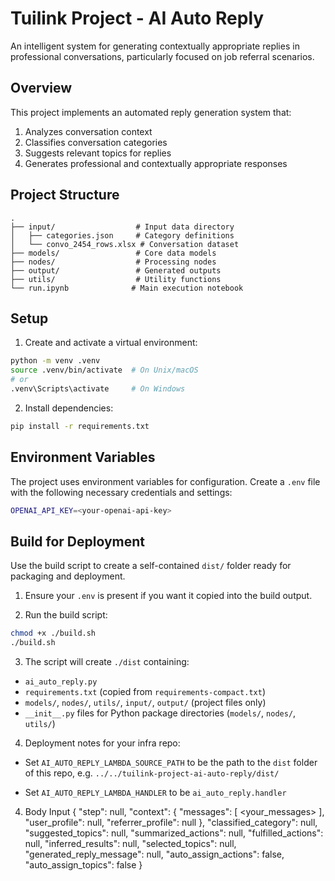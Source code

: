 # Tuilink Project - AI Auto Reply

An intelligent system for generating contextually appropriate replies in professional conversations, particularly focused on job referral scenarios.

## Overview

This project implements an automated reply generation system that:

1. Analyzes conversation context
2. Classifies conversation categories
3. Suggests relevant topics for replies
4. Generates professional and contextually appropriate responses

## Project Structure

```
.
├── input/                  # Input data directory
│   ├── categories.json     # Category definitions
│   └── convo_2454_rows.xlsx # Conversation dataset
├── models/                 # Core data models
├── nodes/                  # Processing nodes
├── output/                 # Generated outputs
├── utils/                  # Utility functions
└── run.ipynb              # Main execution notebook
```

## Setup

1. Create and activate a virtual environment:

```bash
python -m venv .venv
source .venv/bin/activate  # On Unix/macOS
# or
.venv\Scripts\activate     # On Windows
```

2. Install dependencies:

```bash
pip install -r requirements.txt
```

## Environment Variables

The project uses environment variables for configuration. Create a `.env` file with the following necessary credentials and settings:

```bash
OPENAI_API_KEY=<your-openai-api-key>
```

## Build for Deployment

Use the build script to create a self-contained `dist/` folder ready for packaging and deployment.

1. Ensure your `.env` is present if you want it copied into the build output.

2. Run the build script:

```bash
chmod +x ./build.sh
./build.sh
```

3. The script will create `./dist` containing:

- `ai_auto_reply.py`
- `requirements.txt` (copied from `requirements-compact.txt`)
- `models/`, `nodes/`, `utils/`, `input/`, `output/` (project files only)
- `__init__.py` files for Python package directories (`models/`, `nodes/`, `utils/`)

4. Deployment notes for your infra repo:

- Set `AI_AUTO_REPLY_LAMBDA_SOURCE_PATH` to be the path to the `dist` folder of this repo, e.g. `../../tuilink-project-ai-auto-reply/dist/`

- Set `AI_AUTO_REPLY_LAMBDA_HANDLER` to be `ai_auto_reply.handler`

4. Body Input 
{
  "step": null,
  "context": {
    "messages": [
        <your_messages>
    ],
    "user_profile": null,
    "referrer_profile": null
  },
  "classified_category": null,
  "suggested_topics": null,
  "summarized_actions": null,
  "fulfilled_actions": null,
  "inferred_results": null,
  "selected_topics": null,
  "generated_reply_message": null,
  "auto_assign_actions": false,
  "auto_assign_topics": false
}
